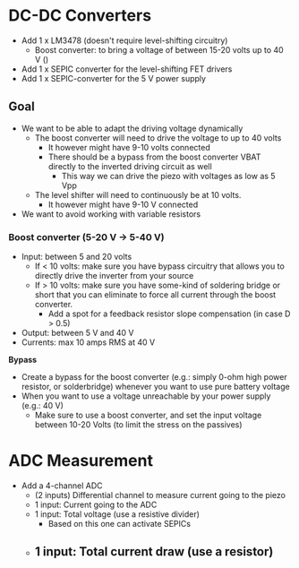 # DC-DC Converters
- Add 1 x LM3478 (doesn't require level-shifting circuitry)
	- Boost converter: to bring a voltage of between 15-20 volts up to 40 V ()
- Add 1 x SEPIC converter for the level-shifting FET drivers
- Add 1 x SEPIC-converter for the 5 V power supply

## Goal
- We want to be able to adapt the driving voltage dynamically
	- The boost converter will need to drive the voltage to up to 40 volts
		- It however might have 9-10 volts connected
		- There should be a bypass from the boost converter VBAT directly to the inverted driving circuit as well
			- This way we can drive the piezo with voltages as low as 5 Vpp
	- The level shifter will need to continuously be at 10 volts.
		- It however might have 9-10 V connected
- We want to avoid working with variable resistors

### Boost converter (5-20 V -> 5-40 V)
- Input: between 5 and 20 volts
	- If < 10 volts: make sure you have bypass circuitry that allows you to directly drive the inverter from your source
	- If > 10 volts: make sure you have some-kind of soldering bridge or short that you can eliminate to force all current through the boost converter.
		- Add a spot for a feedback resistor slope compensation (in case D > 0.5)
- Output: between 5 V and 40 V
- Currents: max 10 amps RMS at 40 V



**Bypass** 
- Create a bypass for the boost converter (e.g.: simply 0-ohm high power resistor, or solderbridge) whenever you want to use pure battery voltage
- When you want to use a voltage unreachable by your power supply (e.g.: 40 V)
	- Make sure to use a boost converter, and set the input voltage between 10-20 Volts (to limit the stress on the passives)

# ADC Measurement
- Add a 4-channel ADC 
	- (2 inputs) Differential channel to measure current going to the piezo
	- 1 input: Current going to the ADC
	- 1 input: Total voltage (use a resistive divider)
		- Based on this one can activate SEPICs
	- 1 input: Total current draw (use a resistor)
		- 